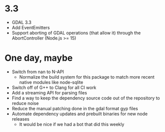 
# 3.3
- GDAL 3.3
- Add EventEmitters
- Support aborting of GDAL operations (that allow it) through the AbortController (Node.js >= 15)

# One day, maybe

- Switch from nan to N-API
  - Normalize the build system for this package to match more recent native modules like node-sqlite
- Switch off of G++ to Clang for all CI work
- Add a streaming API for parsing files
- Find a way to keep the dependency source code out of the repository to reduce noise
- Reduce the manual patching done in the gdal format gyp files
- Automate dependency updates and prebuilt binaries for new node releases
  - It would be nice if we had a bot that did this weekly
